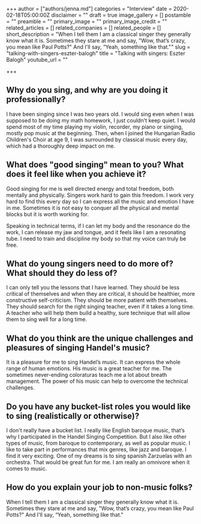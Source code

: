 +++
author = ["authors/jenna.md"]
categories = "Interview"
date = 2020-02-18T05:00:00Z
disclaimer = ""
draft = true
image_gallery = []
postamble = ""
preamble = ""
primary_image = ""
primary_image_credit = ""
related_articles = []
related_companies = []
related_people = []
short_description = "When I tell them I am a classical singer they generally know what it is. Sometimes they stare at me and say, \"Wow, that’s crazy, you mean like Paul Potts?\" And I'll say, “Yeah, something like that.\""
slug = "talking-with-singers-eszter-balogh"
title = "Talking with singers: Eszter Balogh"
youtube_url = ""

+++
## Why do you sing, and why are you doing it professionally?

I have been singing since I was two years old. I would sing even when I was supposed to be doing my math homework, I just couldn't keep quiet.  I would spend most of my time playing my violin, recorder, my piano or singing, mostly pop music at the beginning. Then, when I joined the Hungarian Radio Children's Choir at age 9, I was surrounded by classical music every day, which had a thoroughly deep impact on me. 

## What does "good singing" mean to you? What does it feel like when you achieve it?

Good singing for me is well directed energy and total freedom, both mentally and physically. Singers work hard to gain this freedom. I work very hard to find this every day so I can express all the music and emotion I have in me. Sometimes it is not easy to conquer all the physical and mental blocks but it is worth working for. 

Speaking in technical terms, if I can let my body and the resonance do the work, I can release my jaw and tongue, and it feels like I am a resonating tube. I need to train and discipline my body so that my voice can truly be free.

## What do young singers need to do more of? What should they do less of?

I can only tell you the lessons that I have learned. They should be less critical of themselves and when they are critical, it should be healthier, more constructive self-criticism. They should be more patient with themselves. They should search for the right singing teacher, even if it takes a long time. A teacher who will help them build a healthy, sure technique that will allow them to sing well for a long time.

## What do you think are the unique challenges and pleasures of singing Handel's music?

It is a pleasure for me to sing Handel’s music. It can express the whole range of human emotions. His music is a great teacher for me.  The sometimes never-ending coloraturas teach me a lot about breath management. The power of his music can help to overcome the technical challenges.

## Do you have any bucket-list roles you would like to sing (realistically or otherwise)?

I don't really have a bucket list. I really like English baroque music, that’s why I participated in the Handel Singing Competition. But I also like other types of music, from baroque to contemporary, as well as popular music. I like to take part in performances that mix genres, like jazz and baroque. I find it very exciting.  One of my dreams is to sing spanish Zarzuelas with an orchestra. That would be great fun for me.  I am really an omnivore when it comes to music.

## How do you explain your job to non-music folks?

When I tell them I am a classical singer they generally know what it is. Sometimes they stare at me and say, "Wow, that’s crazy, you mean like Paul Potts?" And I'll say, “Yeah, something like that."